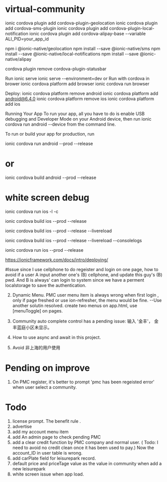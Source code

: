 # virtual-community

ionic cordova plugin add cordova-plugin-geolocation
ionic cordova plugin add cordova-sms-plugin
ionic cordova plugin add cordova-plugin-local-notification
ionic cordova plugin add cordova-alipay-base --variable ALI_PID=your_app_id

npm i @ionic-native/geolocation
npm install --save @ionic-native/sms
npm install --save @ionic-native/local-notifications
npm install --save @ionic-native/alipay

cordova plugin remove cordova-plugin-statusbar



Run
ionic serve
ionic serve --environment=dev 
or Run with cordova in brower
ionic cordova platform add browser
ionic cordova run browser




Deploy: 
ionic cordova platform remove android
ionic cordova platform add android@6.4.0
ionic cordova platform remove ios
ionic cordova platform add ios 





Running Your App
To run your app, all you have to do is enable USB debugging and Developer Mode on your Android device, then run ionic cordova run android --device from the command line.

To run or build your app for production, run

ionic cordova run android --prod --release
# or
ionic cordova build android --prod --release


# white screen debug
ionic cordova run ios -l -c


ionic cordova build ios --prod --release 

ionic cordova build ios --prod --release --livereload

ionic cordova build ios --prod --release --livereload --consolelogs

ionic cordova run ios --prod --release

https://ionicframework.com/docs/intro/deploying/






#Issue
since I use cellphone to do regeister and login on one page, how to avoid if a user A  input another one's (B) cellphone, and update this guy's (B) pwd.  And B is always' can login to system since we have a perment localstorage to save the authentication.


2. Dynamic Menu. PMC user menu item is always wrong when first login , only if page freshed or use ion-refresher, the menu would be fine.
--Use another solutin resolved. create two menus on app.html, use [menuToggle] on pages.

3. Community auto complete control has a pending issue: 输入 '金丰'， 金丰蓝庭小区未显示。

4. How to use async and await in this project.

5. Avoid 非上海的用户使用


# Pending on improve
1. On PMC register, it's better to prompt 'pmc has been regeisted error'  when user select a community.


# Todo
1. license prompt. The benefit rule .
2. advertise
3. add my account menu item
4. add An admin page to check pending PMC
5. add a clear credit function by PMC company and normal user. ( Todo: I need to avoid no credit clean once it has been used to pay.) Now the account_ID in user table is wrong.
6. add carPlate field for leisurepark record. 
7. default price and priceTage value as the value in community when add a new leisurepark 
8. white screen issue when app load.
